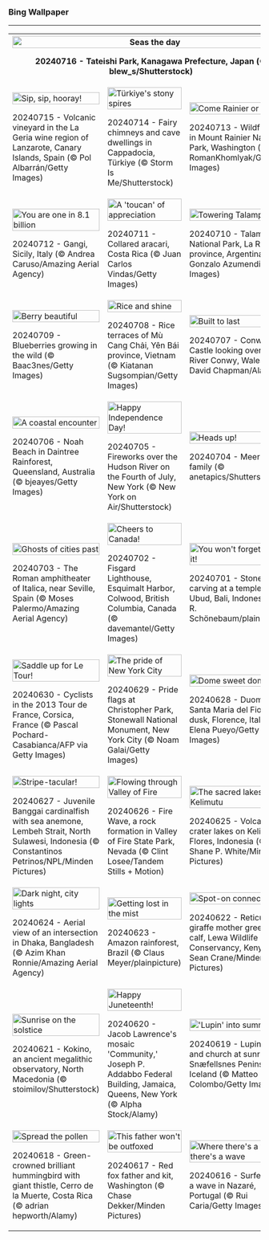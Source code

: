 <h3>
 Bing Wallpaper
</h3>
<hr/>
<table>
<tr>
<th colspan="3">
<img alt="Seas the day" src="https://www.bing.com/th?id=OHR.TateishiPark_EN-US8384642632_UHD.jpg&amp;rf=LaDigue_UHD.jpg&amp;pid=hp&amp;w=3840&amp;h=2160&amp;rs=1&amp;c=4" width="100%"/><p>20240716 - Tateishi Park, Kanagawa Prefecture, Japan (© blew_s/Shutterstock)</p></th>
</tr>
<tr>
<td><img alt="Sip, sip, hooray!" src="https://www.bing.com/th?id=OHR.LaGeriaLanzarote_EN-US4849523931_UHD.jpg&amp;rf=LaDigue_UHD.jpg&amp;pid=hp&amp;w=3840&amp;h=2160&amp;rs=1&amp;c=4" width="100%"/><p>20240715 - Volcanic vineyard in the La Geria wine region of Lanzarote, Canary Islands, Spain (© Pol Albarrán/Getty Images)</p></td>
<td><img alt="Türkiye's stony spires" src="https://www.bing.com/th?id=OHR.CappadociaRocks_EN-US8162611189_UHD.jpg&amp;rf=LaDigue_UHD.jpg&amp;pid=hp&amp;w=3840&amp;h=2160&amp;rs=1&amp;c=4" width="100%"/><p>20240714 - Fairy chimneys and cave dwellings in Cappadocia, Türkiye (© Storm Is Me/Shutterstock)</p></td>
<td><img alt="Come Rainier or shine" src="https://www.bing.com/th?id=OHR.RainierWildflowers_EN-US8010104719_UHD.jpg&amp;rf=LaDigue_UHD.jpg&amp;pid=hp&amp;w=3840&amp;h=2160&amp;rs=1&amp;c=4" width="100%"/><p>20240713 - Wildflowers in Mount Rainier National Park, Washington (© RomanKhomlyak/Getty Images)</p></td>
</tr>
<tr>
<td><img alt="You are one in 8.1 billion" src="https://www.bing.com/th?id=OHR.GangiSicily_EN-US5325083744_UHD.jpg&amp;rf=LaDigue_UHD.jpg&amp;pid=hp&amp;w=3840&amp;h=2160&amp;rs=1&amp;c=4" width="100%"/><p>20240712 - Gangi, Sicily, Italy (© Andrea Caruso/Amazing Aerial Agency)</p></td>
<td><img alt="A 'toucan' of appreciation" src="https://www.bing.com/th?id=OHR.CollaredAracari_EN-US4924599176_UHD.jpg&amp;rf=LaDigue_UHD.jpg&amp;pid=hp&amp;w=3840&amp;h=2160&amp;rs=1&amp;c=4" width="100%"/><p>20240711 - Collared aracari, Costa Rica (© Juan Carlos Vindas/Getty Images)</p></td>
<td><img alt="Towering Talampaya" src="https://www.bing.com/th?id=OHR.TalampayaNP_EN-US4761770918_UHD.jpg&amp;rf=LaDigue_UHD.jpg&amp;pid=hp&amp;w=3840&amp;h=2160&amp;rs=1&amp;c=4" width="100%"/><p>20240710 - Talampaya National Park, La Rioja province, Argentina (© Gonzalo Azumendi/Getty Images)</p></td>
</tr>
<tr>
<td><img alt="Berry beautiful" src="https://www.bing.com/th?id=OHR.NorwayBlueberries_EN-US4598733420_UHD.jpg&amp;rf=LaDigue_UHD.jpg&amp;pid=hp&amp;w=3840&amp;h=2160&amp;rs=1&amp;c=4" width="100%"/><p>20240709 - Blueberries growing in the wild (© Baac3nes/Getty Images)</p></td>
<td><img alt="Rice and shine" src="https://www.bing.com/th?id=OHR.YenBaiTerraces_EN-US4542290370_UHD.jpg&amp;rf=LaDigue_UHD.jpg&amp;pid=hp&amp;w=3840&amp;h=2160&amp;rs=1&amp;c=4" width="100%"/><p>20240708 - Rice terraces of Mù Cang Chải, Yên Bái province, Vietnam (© Kiatanan Sugsompian/Getty Images)</p></td>
<td><img alt="Built to last" src="https://www.bing.com/th?id=OHR.ConwyRiver_EN-US4472231451_UHD.jpg&amp;rf=LaDigue_UHD.jpg&amp;pid=hp&amp;w=3840&amp;h=2160&amp;rs=1&amp;c=4" width="100%"/><p>20240707 - Conwy Castle looking over the River Conwy, Wales (© David Chapman/Alamy)</p></td>
</tr>
<tr>
<td><img alt="A coastal encounter" src="https://www.bing.com/th?id=OHR.NoahBeach_EN-US4383778312_UHD.jpg&amp;rf=LaDigue_UHD.jpg&amp;pid=hp&amp;w=3840&amp;h=2160&amp;rs=1&amp;c=4" width="100%"/><p>20240706 - Noah Beach in Daintree Rainforest, Queensland, Australia (© bjeayes/Getty Images)</p></td>
<td><img alt="Happy Independence Day!" src="https://www.bing.com/th?id=OHR.HudsonFireworks_EN-US4304057228_UHD.jpg&amp;rf=LaDigue_UHD.jpg&amp;pid=hp&amp;w=3840&amp;h=2160&amp;rs=1&amp;c=4" width="100%"/><p>20240705 - Fireworks over the Hudson River on the Fourth of July, New York (© New York on Air/Shutterstock)</p></td>
<td><img alt="Heads up!" src="https://www.bing.com/th?id=OHR.MeerkatManor_EN-US4231814766_UHD.jpg&amp;rf=LaDigue_UHD.jpg&amp;pid=hp&amp;w=3840&amp;h=2160&amp;rs=1&amp;c=4" width="100%"/><p>20240704 - Meerkat family (© anetapics/Shutterstock)</p></td>
</tr>
<tr><td><img alt="Ghosts of cities past" src="https://www.bing.com/th?id=OHR.ItalicaRuins_EN-US4110786318_UHD.jpg&amp;rf=LaDigue_UHD.jpg&amp;pid=hp&amp;w=3840&amp;h=2160&amp;rs=1&amp;c=4" width="100%"/><p>20240703 - The Roman amphitheater of Italica, near Seville, Spain (© Moses Palermo/Amazing Aerial Agency)</p></td><td><img alt="Cheers to Canada!" src="https://www.bing.com/th?id=OHR.FisgardLighthouse_EN-US3880792118_UHD.jpg&amp;rf=LaDigue_UHD.jpg&amp;pid=hp&amp;w=3840&amp;h=2160&amp;rs=1&amp;c=4" width="100%"/><p>20240702 - Fisgard Lighthouse, Esquimalt Harbor, Colwood, British Columbia, Canada (© davemantel/Getty Images)</p></td><td><img alt="You won't forget 'Ubud' it!" src="https://www.bing.com/th?id=OHR.UbudBali_EN-US3541248173_UHD.jpg&amp;rf=LaDigue_UHD.jpg&amp;pid=hp&amp;w=3840&amp;h=2160&amp;rs=1&amp;c=4" width="100%"/><p>20240701 - Stone carving at a temple in Ubud, Bali, Indonesia (© R. Schönebaum/plainpicture)</p></td></tr><tr><td><img alt="Saddle up for Le Tour!" src="https://www.bing.com/th?id=OHR.TourCorsica_EN-US3437831281_UHD.jpg&amp;rf=LaDigue_UHD.jpg&amp;pid=hp&amp;w=3840&amp;h=2160&amp;rs=1&amp;c=4" width="100%"/><p>20240630 - Cyclists in the 2013 Tour de France, Corsica, France (© Pascal Pochard-Casabianca/AFP via Getty Images)</p></td><td><img alt="The pride of New York City" src="https://www.bing.com/th?id=OHR.ChristopherPark_EN-US9362447266_UHD.jpg&amp;rf=LaDigue_UHD.jpg&amp;pid=hp&amp;w=3840&amp;h=2160&amp;rs=1&amp;c=4" width="100%"/><p>20240629 - Pride flags at Christopher Park, Stonewall National Monument, New York City (© Noam Galai/Getty Images)</p></td><td><img alt="Dome sweet dome" src="https://www.bing.com/th?id=OHR.FlorenceDuomo_EN-US1448955167_UHD.jpg&amp;rf=LaDigue_UHD.jpg&amp;pid=hp&amp;w=3840&amp;h=2160&amp;rs=1&amp;c=4" width="100%"/><p>20240628 - Duomo Santa Maria del Fiore at dusk, Florence, Italy (© Elena Pueyo/Getty Images)</p></td></tr><tr><td><img alt="Stripe-tacular!" src="https://www.bing.com/th?id=OHR.CardinalfishAnemone_EN-US1278259894_UHD.jpg&amp;rf=LaDigue_UHD.jpg&amp;pid=hp&amp;w=3840&amp;h=2160&amp;rs=1&amp;c=4" width="100%"/><p>20240627 - Juvenile Banggai cardinalfish with sea anemone, Lembeh Strait, North Sulawesi, Indonesia (© Constantinos Petrinos/NPL/Minden Pictures)</p></td><td><img alt="Flowing through Valley of Fire" src="https://www.bing.com/th?id=OHR.FireWave_EN-US1154414797_UHD.jpg&amp;rf=LaDigue_UHD.jpg&amp;pid=hp&amp;w=3840&amp;h=2160&amp;rs=1&amp;c=4" width="100%"/><p>20240626 - Fire Wave, a rock formation in Valley of Fire State Park, Nevada (© Clint Losee/Tandem Stills + Motion)</p></td><td><img alt="The sacred lakes of Kelimutu" src="https://www.bing.com/th?id=OHR.FloresIsland_EN-US1042279828_UHD.jpg&amp;rf=LaDigue_UHD.jpg&amp;pid=hp&amp;w=3840&amp;h=2160&amp;rs=1&amp;c=4" width="100%"/><p>20240625 - Volcanic crater lakes on Kelimutu, Flores, Indonesia (© Shane P. White/Minden Pictures)</p></td></tr><tr><td><img alt="Dark night, city lights" src="https://www.bing.com/th?id=OHR.DhakaBangladesh_EN-US0835586345_UHD.jpg&amp;rf=LaDigue_UHD.jpg&amp;pid=hp&amp;w=3840&amp;h=2160&amp;rs=1&amp;c=4" width="100%"/><p>20240624 - Aerial view of an intersection in Dhaka, Bangladesh (© Azim Khan Ronnie/Amazing Aerial Agency)</p></td><td><img alt="Getting lost in the mist" src="https://www.bing.com/th?id=OHR.BrazilRainforest_EN-US0704211658_UHD.jpg&amp;rf=LaDigue_UHD.jpg&amp;pid=hp&amp;w=3840&amp;h=2160&amp;rs=1&amp;c=4" width="100%"/><p>20240623 - Amazon rainforest, Brazil (© Claus Meyer/plainpicture)</p></td><td><img alt="Spot-on connection" src="https://www.bing.com/th?id=OHR.LewaGiraffe_EN-US0571205457_UHD.jpg&amp;rf=LaDigue_UHD.jpg&amp;pid=hp&amp;w=3840&amp;h=2160&amp;rs=1&amp;c=4" width="100%"/><p>20240622 - Reticulated giraffe mother greeting calf, Lewa Wildlife Conservancy, Kenya (© Sean Crane/Minden Pictures)</p></td></tr><tr><td><img alt="Sunrise on the solstice" src="https://www.bing.com/th?id=OHR.KokinoMacedonia_EN-US0466604378_UHD.jpg&amp;rf=LaDigue_UHD.jpg&amp;pid=hp&amp;w=3840&amp;h=2160&amp;rs=1&amp;c=4" width="100%"/><p>20240621 - Kokino, an ancient megalithic observatory, North Macedonia (© stoimilov/Shutterstock)</p></td><td><img alt="Happy Juneteenth!" src="https://www.bing.com/th?id=OHR.LawrenceMosaic_EN-US0314379909_UHD.jpg&amp;rf=LaDigue_UHD.jpg&amp;pid=hp&amp;w=3840&amp;h=2160&amp;rs=1&amp;c=4" width="100%"/><p>20240620 - Jacob Lawrence's mosaic 'Community,' Joseph P. Addabbo Federal Building, Jamaica, Queens, New York (© Alpha Stock/Alamy)</p></td><td><img alt="'Lupin' into summer" src="https://www.bing.com/th?id=OHR.LupinIceland_EN-US0093427185_UHD.jpg&amp;rf=LaDigue_UHD.jpg&amp;pid=hp&amp;w=3840&amp;h=2160&amp;rs=1&amp;c=4" width="100%"/><p>20240619 - Lupine fields and church at sunrise, Snæfellsnes Peninsula, Iceland (© Matteo Colombo/Getty Images)</p></td></tr><tr><td><img alt="Spread the pollen" src="https://www.bing.com/th?id=OHR.HummingThistle_EN-US9897642087_UHD.jpg&amp;rf=LaDigue_UHD.jpg&amp;pid=hp&amp;w=3840&amp;h=2160&amp;rs=1&amp;c=4" width="100%"/><p>20240618 - Green-crowned brilliant hummingbird with giant thistle, Cerro de la Muerte, Costa Rica (© adrian hepworth/Alamy)</p></td><td><img alt="This father won't be outfoxed" src="https://www.bing.com/th?id=OHR.RedFoxDad_EN-US9773161483_UHD.jpg&amp;rf=LaDigue_UHD.jpg&amp;pid=hp&amp;w=3840&amp;h=2160&amp;rs=1&amp;c=4" width="100%"/><p>20240617 - Red fox father and kit, Washington (© Chase Dekker/Minden Pictures)</p></td><td><img alt="Where there's a will, there's a wave" src="https://www.bing.com/th?id=OHR.NazareWave_EN-US9510827848_UHD.jpg&amp;rf=LaDigue_UHD.jpg&amp;pid=hp&amp;w=3840&amp;h=2160&amp;rs=1&amp;c=4" width="100%"/><p>20240616 - Surfer riding a wave in Nazaré, Portugal (© Rui Caria/Getty Images)</p></td></tr></table>
